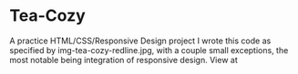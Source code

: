 # Tea-Cozy
A practice HTML/CSS/Responsive Design project
I wrote this code as specified by img-tea-cozy-redline.jpg, with a couple small exceptions, the most notable being integration of responsive design.
View at 
